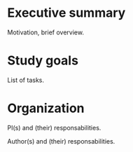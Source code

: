 # Executive summary

Motivation, brief overview.

# Study goals

List of tasks.

# Organization

PI(s) and (their) responsabilities.

Author(s) and (their) responsabilities.
